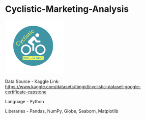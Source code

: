 # Cyclistic-Marketing-Analysis

![](Cyclistic.png)

Data Source - Kaggle
Link: https://www.kaggle.com/datasets/timgid/cyclistic-dataset-google-certificate-capstone

Language - Python

Liberaries - Pandas, NumPy, Globe, Seaborn, Matplotlib
